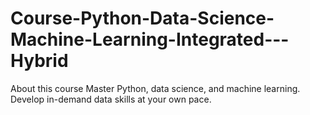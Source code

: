 # Course-Python-Data-Science-Machine-Learning-Integrated---Hybrid
About this course Master Python, data science, and machine learning. Develop in-demand data skills at your own pace.
